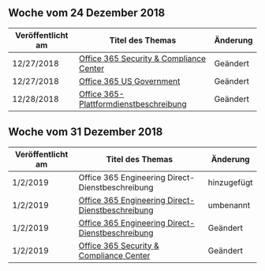 <!-- This file is generated automatically each week. Changes made to this file will be overwritten.-->




## <a name="week-of-december-24-2018"></a>Woche vom 24 Dezember 2018


| Veröffentlicht am |Titel des Themas | Änderung |
|------|------------|--------|
| 12/27/2018 | [Office 365 Security & Compliance Center](/Office365/ServiceDescriptions/office-365-platform-service-description/office-365-securitycompliance-center) | Geändert |
| 12/27/2018 | [Office 365 US Government](/Office365/ServiceDescriptions/office-365-platform-service-description/office-365-us-government/office-365-us-government) | Geändert |
| 12/28/2018 | [Office 365-Plattformdienstbeschreibung](/Office365/ServiceDescriptions/office-365-platform-service-description/office-365-platform-service-description) | Geändert |


## <a name="week-of-december-31-2018"></a>Woche vom 31 Dezember 2018


| Veröffentlicht am |Titel des Themas | Änderung |
|------|------------|--------|
| 1/2/2019 | Office 365 Engineering Direct-Dienstbeschreibung | hinzugefügt |
| 1/2/2019 | [Office 365 Engineering Direct-Dienstbeschreibung](/Office365/ServiceDescriptions/office-365-engineering-direct-service-description) | umbenannt |
| 1/2/2019 | [Office 365 Engineering Direct-Dienstbeschreibung](/Office365/ServiceDescriptions/office-365-engineering-direct-service-description) | Geändert |
| 1/2/2019 | [Office 365 Security & Compliance Center](/Office365/ServiceDescriptions/office-365-platform-service-description/office-365-securitycompliance-center) | Geändert |
